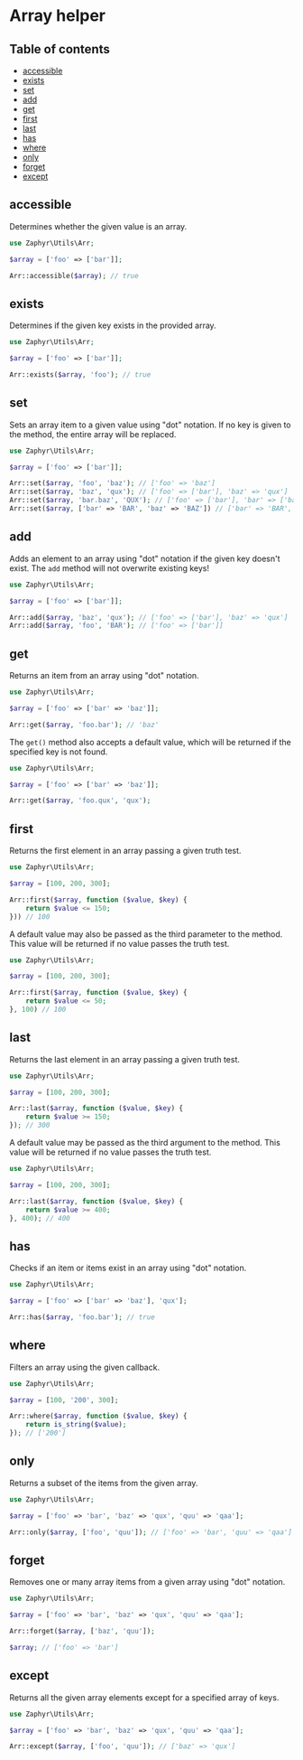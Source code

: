# Array helper

## Table of contents

- [accessible](#accessible)
- [exists](#exists)
- [set](#set)
- [add](#add)
- [get](#get)
- [first](#first)
- [last](#last)
- [has](#has)
- [where](#where)
- [only](#only)
- [forget](#forget)
- [except](#except)

## accessible

Determines whether the given value is an array.

```php
use Zaphyr\Utils\Arr;

$array = ['foo' => ['bar']];

Arr::accessible($array); // true
```

## exists

Determines if the given key exists in the provided array.

```php
use Zaphyr\Utils\Arr;

$array = ['foo' => ['bar']];

Arr::exists($array, 'foo'); // true
```

## set

Sets an array item to a given value using "dot" notation.
If no key is given to the method, the entire array will be replaced.

```php
use Zaphyr\Utils\Arr;

$array = ['foo' => ['bar']];

Arr::set($array, 'foo', 'baz'); // ['foo' => 'baz']
Arr::set($array, 'baz', 'qux'); // ['foo' => ['bar'], 'baz' => 'qux']
Arr::set($array, 'bar.baz', 'QUX'); // ['foo' => ['bar'], 'bar' => ['baz' => 'QUX']]
Arr::set($array, ['bar' => 'BAR', 'baz' => 'BAZ']) // ['bar' => 'BAR', 'baz' => 'BAZ']
```

## add

Adds an element to an array using "dot" notation if the given key doesn't exist.
The `add` method will not overwrite existing keys!

```php
use Zaphyr\Utils\Arr;

$array = ['foo' => ['bar']];

Arr::add($array, 'baz', 'qux'); // ['foo' => ['bar'], 'baz' => 'qux']
Arr::add($array, 'foo', 'BAR'); // ['foo' => ['bar']]
```

## get

Returns an item from an array using "dot" notation.

```php
use Zaphyr\Utils\Arr;

$array = ['foo' => ['bar' => 'baz']];

Arr::get($array, 'foo.bar'); // 'baz'
```

The `get()` method also accepts a default value, which will be returned if the specified key is not found.

```php
use Zaphyr\Utils\Arr;

$array = ['foo' => ['bar' => 'baz']];

Arr::get($array, 'foo.qux', 'qux');
```

## first

Returns the first element in an array passing a given truth test.

```php
use Zaphyr\Utils\Arr;

$array = [100, 200, 300];

Arr::first($array, function ($value, $key) {
    return $value <= 150;
})) // 100
```

A default value may also be passed as the third parameter to the method.
This value will be returned if no value passes the truth test.


```php
use Zaphyr\Utils\Arr;

$array = [100, 200, 300];

Arr::first($array, function ($value, $key) {
    return $value <= 50;
}, 100) // 100
```

## last

Returns the last element in an array passing a given truth test.

```php
use Zaphyr\Utils\Arr;

$array = [100, 200, 300];

Arr::last($array, function ($value, $key) {
    return $value >= 150;
}); // 300
```

A default value may be passed as the third argument to the method.
This value will be returned if no value passes the truth test.

```php
use Zaphyr\Utils\Arr;

$array = [100, 200, 300];

Arr::last($array, function ($value, $key) {
    return $value >= 400;
}, 400); // 400
```

## has

Checks if an item or items exist in an array using "dot" notation.

```php
use Zaphyr\Utils\Arr;

$array = ['foo' => ['bar' => 'baz'], 'qux'];

Arr::has($array, 'foo.bar'); // true
```

## where

Filters an array using the given callback.

```php
use Zaphyr\Utils\Arr;

$array = [100, '200', 300];

Arr::where($array, function ($value, $key) {
    return is_string($value);
}); // ['200']
```

## only

Returns a subset of the items from the given array.

```php
use Zaphyr\Utils\Arr;

$array = ['foo' => 'bar', 'baz' => 'qux', 'quu' => 'qaa'];

Arr::only($array, ['foo', 'quu']); // ['foo' => 'bar', 'quu' => 'qaa']
```

## forget

Removes one or many array items from a given array using "dot" notation.

```php
use Zaphyr\Utils\Arr;

$array = ['foo' => 'bar', 'baz' => 'qux', 'quu' => 'qaa'];

Arr::forget($array, ['baz', 'quu']);

$array; // ['foo' => 'bar']
```

## except

Returns all the given array elements except for a specified array of keys.

```php
use Zaphyr\Utils\Arr;

$array = ['foo' => 'bar', 'baz' => 'qux', 'quu' => 'qaa'];

Arr::except($array, ['foo', 'quu']); // ['baz' => 'qux']
```
